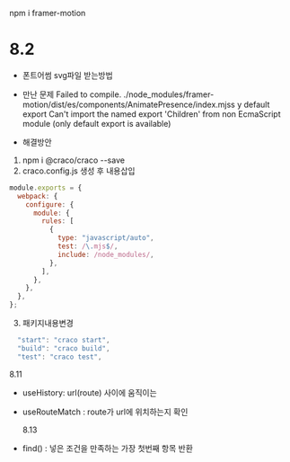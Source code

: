 npm i framer-motion

# 8.2

- 폰트어썸 svg파일 받는방법

- 만난 문제
  Failed to compile.
  ./node_modules/framer-motion/dist/es/components/AnimatePresence/index.mjss y default export
  Can't import the named export 'Children' from non EcmaScript module (only default export is available)

- 해결방안

1. npm i @craco/craco --save
2. craco.config.js 생성 후 내용삽입

```javascript
module.exports = {
  webpack: {
    configure: {
      module: {
        rules: [
          {
            type: "javascript/auto",
            test: /\.mjs$/,
            include: /node_modules/,
          },
        ],
      },
    },
  },
};
```

3. 패키지내용변경

```javascript
  "start": "craco start",
  "build": "craco build",
  "test": "craco test",
```

8.11

- useHistory: url(route) 사이에 움직이는
- useRouteMatch : route가 url에 위치하는지 확인

  8.13

- find() : 넣은 조건을 만족하는 가장 첫번째 항목 반환
